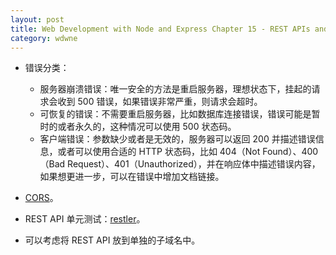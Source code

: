 ```yaml
---
layout: post
title: Web Development with Node and Express Chapter 15 - REST APIs and JSON
category: wdwne
---
```


* 错误分类：
  * 服务器崩溃错误：唯一安全的方法是重启服务器，理想状态下，挂起的请求会收到 500 错误，如果错误非常严重，则请求会超时。
  * 可恢复的错误：不需要重启服务器，比如数据库连接错误，错误可能是暂时的或者永久的，这种情况可以使用 500 状态码。
  * 客户端错误：参数缺少或者是无效的，服务器可以返回 200 并描述错误信息，或者可以使用合适的 HTTP 状态码，比如 404（Not Found）、400（Bad Request）、401（Unauthorized），并在响应体中描述错误内容，如果想更进一步，可以在错误中增加文档链接。

* [CORS](https://github.com/expressjs/cors)。

* REST API 单元测试：[restler](https://github.com/danwrong/restler)。

* 可以考虑将 REST API 放到单独的子域名中。
